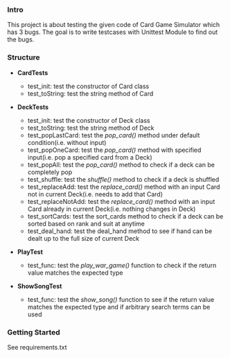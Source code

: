 ### Intro ###
This project is about testing the given code of Card Game Simulator which has 3 bugs.
The goal is to write testcases with Unittest Module to find out the bugs.

### Structure ###
* **CardTests**
  * test_init: test the constructor of Card class
  * test_toString: test the string method of Card

* **DeckTests**
  * test_init: test the constructor of Deck class
  * test_toString: test the string method of Deck
  * test_popLastCard: test the _pop_card()_ method under default condition(i.e. without input)
  * test_popOneCard: test the _pop_card()_ method with specified input(i.e. pop a specified card from a Deck)
  * test_popAll: test the _pop_card()_ method to check if a deck can be completely pop
  * test_shuffle: test the _shuffle()_ method to check if a deck is shuffled
  * test_replaceAdd: test the _replace_card()_ method with an input Card not in current Deck(i.e. needs to add that Card)
  * test_replaceNotAdd: test the _replace_card()_ method with an input Card already in current Deck(i.e. nothing changes in Deck)
  * test_sortCards: test the sort_cards method to check if a deck can be sorted based on rank and suit at anytime
  * test_deal_hand: test the deal_hand method to see if hand can be dealt up to the full size of current Deck

* **PlayTest**
  * test_func: test the _play_war_game()_ function to check if the return value matches the expected type

* **ShowSongTest**
  * test_func: test the _show_song()_ function to see if the return value matches the expected type and if arbitrary search terms can be used

### Getting Started ###
See requirements.txt
